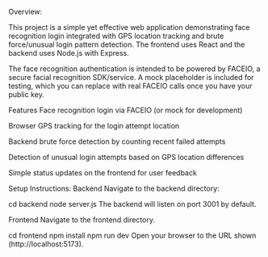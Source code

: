 Overview:

This project is a simple yet effective web application demonstrating face recognition login integrated with GPS location tracking and brute force/unusual login pattern detection. The frontend uses React and the backend uses Node.js with Express.

The face recognition authentication is intended to be powered by FACEIO, a secure facial recognition SDK/service. A mock placeholder is included for testing, which you can replace with real FACEIO calls once you have your public key.

Features
Face recognition login via FACEIO (or mock for development)

Browser GPS tracking for the login attempt location

Backend brute force detection by counting recent failed attempts

Detection of unusual login attempts based on GPS location differences

Simple status updates on the frontend for user feedback

Setup Instructions:
Backend
Navigate to the backend directory:

cd backend
node server.js
The backend will listen on port 3001 by default.

Frontend
Navigate to the frontend directory.

cd frontend
npm install
npm run dev
Open your browser to the URL shown (http://localhost:5173).
